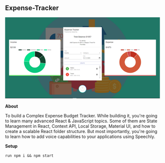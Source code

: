 ## Expense-Tracker

![Expense](https://github.com/amisha26/Expense-Tracker/blob/master/public/exp.png)

**About**

To build a Complex Expense Budget Tracker. While building it, you're going to learn many advanced React & JavaScript topics. Some of them are State Management in React, Context API, Local Storage, Material UI, and how to create a scalable React folder structure. But most importantly, you're going to learn how to add voice capabilities to your applications using Speechly.


**Setup**
```
run npm i && npm start
```